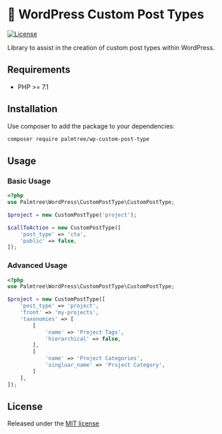 # :palm_tree: WordPress Custom Post Types

[![License](http://img.shields.io/packagist/l/palmtree/curl.svg)](LICENSE)

Library to assist in the creation of custom post types within WordPress.

## Requirements
* PHP >= 7.1

## Installation
Use composer to add the package to your dependencies:
```bash
composer require palmtree/wp-custom-post-type
```

## Usage

### Basic Usage
```php
<?php
use Palmtree\WordPress\CustomPostType\CustomPostType;

$project = new CustomPostType('project');

$callToAction = new CustomPostType([
    'post_type' => 'cta',
    'public' => false,
]);
```

### Advanced Usage
```php
<?php
use Palmtree\WordPress\CustomPostType\CustomPostType;

$project = new CustomPostType([
    'post_type' => 'project',
    'front' => 'my-projects',
    'taxonomies' => [
        [
            'name' => 'Project Tags',
            'hierarchical' => false,
        ],
        [
            'name' => 'Project Categories',
            'singluar_name' => 'Project Category',
        ]
    ],
]);
```

## License
Released under the [MIT license](LICENSE)
